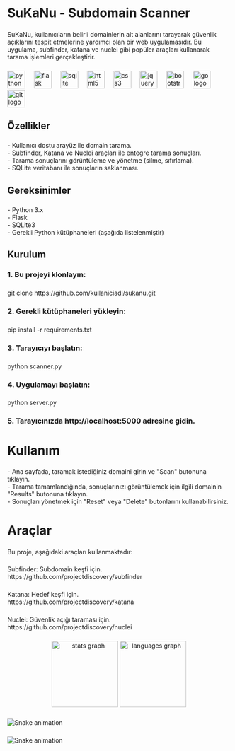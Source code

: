 <h1 align="left">SuKaNu - Subdomain Scanner</h1>

###

<p align="left">SuKaNu, kullanıcıların belirli domainlerin alt alanlarını tarayarak güvenlik açıklarını tespit etmelerine yardımcı olan bir web uygulamasıdır. Bu uygulama, subfinder, katana ve nuclei gibi popüler araçları kullanarak tarama işlemleri gerçekleştirir.</p>

###

<div align="left">
  <img src="https://cdn.jsdelivr.net/gh/devicons/devicon/icons/python/python-original.svg" height="40" alt="python logo"  />
  <img width="12" />
  <img src="https://cdn.jsdelivr.net/gh/devicons/devicon/icons/flask/flask-original.svg" height="40" alt="flask logo"  />
  <img width="12" />
  <img src="https://cdn.jsdelivr.net/gh/devicons/devicon/icons/sqlite/sqlite-original.svg" height="40" alt="sqlite logo"  />
  <img width="12" />
  <img src="https://cdn.jsdelivr.net/gh/devicons/devicon/icons/html5/html5-original.svg" height="40" alt="html5 logo"  />
  <img width="12" />
  <img src="https://cdn.jsdelivr.net/gh/devicons/devicon/icons/css3/css3-original.svg" height="40" alt="css3 logo"  />
  <img width="12" />
  <img src="https://cdn.jsdelivr.net/gh/devicons/devicon/icons/jquery/jquery-original.svg" height="40" alt="jquery logo"  />
  <img width="12" />
  <img src="https://cdn.jsdelivr.net/gh/devicons/devicon/icons/bootstrap/bootstrap-original.svg" height="40" alt="bootstrap logo"  />
  <img width="12" />
  <img src="https://cdn.jsdelivr.net/gh/devicons/devicon/icons/go/go-original.svg" height="40" alt="go logo"  />
  <img width="12" />
  <img src="https://cdn.jsdelivr.net/gh/devicons/devicon/icons/git/git-original.svg" height="40" alt="git logo"  />
</div>

###

<h2 align="left">Özellikler</h2>

###

<p align="left">- Kullanıcı dostu arayüz ile domain tarama.<br>- Subfinder, Katana ve Nuclei araçları ile entegre tarama sonuçları.<br>- Tarama sonuçlarını görüntüleme ve yönetme (silme, sıfırlama).<br>- SQLite veritabanı ile sonuçların saklanması.</p>

###

<h2 align="left">Gereksinimler</h2>

###

<p align="left">- Python 3.x<br>- Flask<br>- SQLite3<br>- Gerekli Python kütüphaneleri (aşağıda listelenmiştir)</p>

###

<h2 align="left">Kurulum</h2>

###

<h3 align="left">1. Bu projeyi klonlayın:</h3>

###

<p align="left">git clone https://github.com/kullaniciadi/sukanu.git</p>

###

<h3 align="left">2. Gerekli kütüphaneleri yükleyin:</h3>

###

<p align="left">pip install -r requirements.txt</p>

###

<h3 align="left">3. Tarayıcıyı başlatın:</h3>

###

<p align="left">python scanner.py</p>

###

<h3 align="left">4. Uygulamayı başlatın:</h3>

###

<p align="left">python server.py</p>

###

<h3 align="left">5. Tarayıcınızda http://localhost:5000 adresine gidin.</h3>

###

<h1 align="left">Kullanım</h1>

###

<p align="left">-    Ana sayfada, taramak istediğiniz domaini girin ve "Scan" butonuna tıklayın.<br>-    Tarama tamamlandığında, sonuçlarınızı görüntülemek için ilgili domainin "Results" butonuna tıklayın.<br>-    Sonuçları yönetmek için "Reset" veya "Delete" butonlarını kullanabilirsiniz.</p>

###

<h1 align="left">Araçlar</h1>

###

<p align="left">Bu proje, aşağıdaki araçları kullanmaktadır:</p>

###

<p align="left">Subfinder: Subdomain keşfi için.<br>    https://github.com/projectdiscovery/subfinder</p>

###

<p align="left">Katana: Hedef keşfi için.<br>    https://github.com/projectdiscovery/katana</p>

###

<p align="left">Nuclei: Güvenlik açığı taraması için.<br>    https://github.com/projectdiscovery/nuclei</p>

###

<div align="center">
  <img src="https://github-readme-stats.vercel.app/api?username=milkaytanoglu&hide_title=false&hide_rank=false&show_icons=true&include_all_commits=true&count_private=true&disable_animations=false&theme=dracula&locale=en&hide_border=false&order=1" height="150" alt="stats graph"  />
  <img src="https://github-readme-stats.vercel.app/api/top-langs?username=milkaytanoglu&locale=en&hide_title=false&layout=compact&card_width=320&langs_count=5&theme=dracula&hide_border=false&order=2" height="150" alt="languages graph"  />
</div>

###

<img src="https://raw.githubusercontent.com/milkaytanoglu/milkaytanoglu/output/snake.svg" alt="Snake animation" />

###

<img src="https://raw.githubusercontent.com/milkaytanoglu/milkaytanoglu/output/snake.svg" alt="Snake animation" />

###
